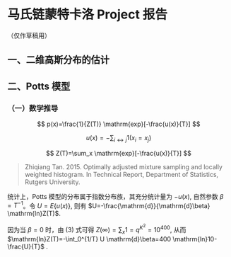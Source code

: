 # 马氏链蒙特卡洛 Project 报告

（仅作草稿用）



## 一、二维高斯分布的估计





## 二、Potts 模型

### （一）数学推导

$$
p(x)=\frac{1}{Z(T)} \mathrm{exp}[-\frac{u(x)}{T}]
$$

$$
u(x)=-\sum_{i \leftrightarrow j} 1(x_i=x_j)
$$

$$
Z(T)=\sum_x \mathrm{exp}[-\frac{u(x)}{T}]
$$



> Zhiqiang Tan. 2015. Optimally adjusted mixture sampling and locally weighted
> histogram. In Technical Report, Department of Statistics, Rutgers University. 

统计上，Potts 模型的分布属于指数分布族，其充分统计量为 $-u(x)$, 自然参数 $\beta=T^{-1}$。令 $U=E\{u(x)\}$, 则有 $U=-\frac{\mathrm{d}}{\mathrm{d}\beta} \mathrm{ln}Z(T)$.

因为当 $\beta=0$ 时，由 (3) 式可得 $Z(\infty)=\sum_x 1=q^{K^2}=10^{400}$, 从而 $\mathrm{ln}Z(T)=-\int_0^{1/T} U \mathrm{d}\beta=400 \mathrm{ln}10-\frac{U}{T}$ .

